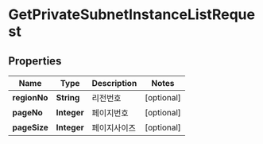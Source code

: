 
# GetPrivateSubnetInstanceListRequest

## Properties
Name | Type | Description | Notes
------------ | ------------- | ------------- | -------------
**regionNo** | **String** | 리전번호 |  [optional]
**pageNo** | **Integer** | 페이지번호 |  [optional]
**pageSize** | **Integer** | 페이지사이즈 |  [optional]



